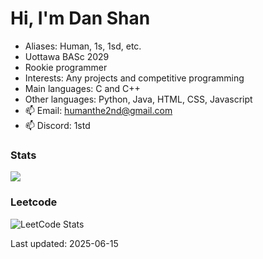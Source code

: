 # Hi, I'm Dan Shan
- Aliases: Human, 1s, 1sd, etc.
- Uottawa BASc 2029
- Rookie programmer
- Interests: Any projects and competitive programming 
- Main languages: C and C++
- Other languages: Python, Java, HTML, CSS, Javascript
- 📫 Email: humanthe2nd@gmail.com
- 📫 Discord: 1std

### Stats
<img src="https://github-readme-stats.vercel.app/api?username=HumanThe2nd&show_icons=true&include_all_commits=true&show_icons=true&count_private=true&theme=material-palenight"/>

### Leetcode
![LeetCode Stats](https://leetcard.jacoblin.cool/HumanThe1st?theme=dark)

Last updated: 2025-06-15
<!---
HumanThe2nd/HumanThe2nd is a ✨ special ✨ repository because its `README.md` (this file) appears on your GitHub profile.
You can click the Preview link to take a look at your changes.
--->
